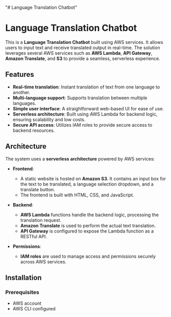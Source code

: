 "# Language Translation Chatbot" 
# Language Translation Chatbot

This is a **Language Translation Chatbot** built using AWS services. It allows users to input text and receive translated output in real-time. The solution leverages several AWS services such as **AWS Lambda**, **API Gateway**, **Amazon Translate**, and **S3** to provide a seamless, serverless experience.

## Features
- **Real-time translation**: Instant translation of text from one language to another.
- **Multi-language support**: Supports translation between multiple languages.
- **Simple user interface**: A straightforward web-based UI for ease of use.
- **Serverless architecture**: Built using AWS Lambda for backend logic, ensuring scalability and low costs.
- **Secure API access**: Utilizes IAM roles to provide secure access to backend resources.

## Architecture

The system uses a **serverless architecture** powered by AWS services:
- **Frontend**:
  - A static website is hosted on **Amazon S3**. It contains an input box for the text to be translated, a language selection dropdown, and a translate button.
  - The frontend is built with HTML, CSS, and JavaScript.
  
- **Backend**:
  - **AWS Lambda** functions handle the backend logic, processing the translation request.
  - **Amazon Translate** is used to perform the actual text translation.
  - **API Gateway** is configured to expose the Lambda function as a RESTful API.
  
- **Permissions**:
  - **IAM roles** are used to manage access and permissions securely across AWS services.

## Installation

### Prerequisites
- AWS account
- AWS CLI configured
